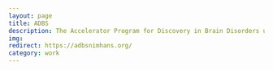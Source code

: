 ```yaml
---
layout: page
title: ADBS
description: The Accelerator Program for Discovery in Brain Disorders using Stem Cells
img: 
redirect: https://adbsnimhans.org/
category: work
---
```

